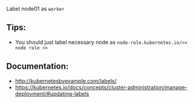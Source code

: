 Label node01 as `worker`

## Tips:
- You should just label necessary node as `node-role.kubernetes.io/<< node role >>`

## Documentation:
- http://kubernetesbyexample.com/labels/
- https://kubernetes.io/docs/concepts/cluster-administration/manage-deployment/#updating-labels